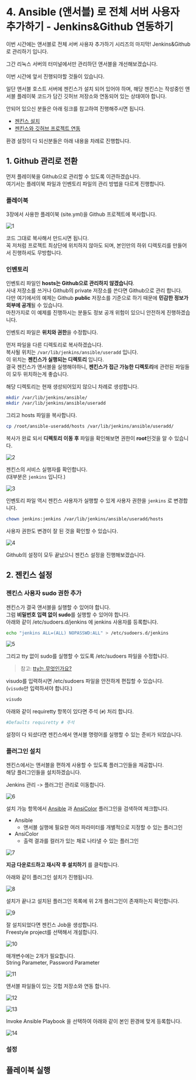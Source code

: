 # 4. Ansible (앤서블) 로 전체 서버 사용자 추가하기 - Jenkins&Github 연동하기

이번 시간에는 앤서블로 전체 서버 사용자 추가하기 시리즈의 마지막! Jenkins&Github로 관리하기 입니다.  
  
그간 리눅스 서버의 터미널에서만 관리하던 앤서블을 개선해보겠습니다.  
  
이번 시간에 앞서 진행되야할 것들이 있습니다.  
  
일단 앤서블 호스트 서버에 젠킨스가 설치 되어 있어야 하며, 해당 젠킨스는 작성중인 앤서블 플레이북 코드가 담긴 깃허브 저장소와 연동되어 있는 상태여야 합니다.  
  
안되어 있으신 분들은 아래 링크를 참고하여 진행해주시면 됩니다.

* [젠킨스 설치](https://jojoldu.tistory.com/441)
* [젠킨스와 깃허브 프로젝트 연동](https://jojoldu.tistory.com/442)

환경 설정이 다 되신분들은 아래 내용을 차례로 진행합니다.

## 1. Github 관리로 전환

먼저 플레이북을 Github으로 관리할 수 있도록 이관하겠습니다.  
여기서는 플레이북 파일과 인벤토리 파일의 관리 방법을 다르게 진행합니다.

### 플레이북

3장에서 사용한 플레이북 (site.yml)을 Github 프로젝트에 복사합니다.  

![1](./images/1.png)

코드 그대로 복사해서 만드시면 됩니다.  
꼭 저처럼 프로젝트 최상단에 위치하지 않아도 되며, 본인만의 하위 디렉토리를 만들어서 진행하셔도 무방합니다.

### 인벤토리

인벤토리 파일인 **hosts는 Github으로 관리하지 않겠습니다**.  
사내 저장소를 쓰거나 Github의 private 저장소를 쓴다면 Github으로 관리 합니다.  
다만 여기에서의 예제는 Github **public** 저장소를 기준으로 하기 때문에 **민감한 정보가 외부에 공개**될 수 있습니다.  
마찬가지로 이 예제를 진행하시는 분들도 정보 공개 위험이 있으니 안전하게 진행하겠습니다.  
  
인벤토리 파일은 **위치와 권한**을 수정합니다.  
  
먼저 파일을 다른 디렉토리로 복사하겠습니다.  
복사될 위치는 ```/var/lib/jenkins/ansible/useradd``` 입니다.  
이 위치는 **젠킨스가 실행되는 디렉토리** 입니다.  
결국 젠킨스가 앤서블을 실행해야하니, **젠킨스가 접근 가능한 디렉토리**에 관련된 파일들이 모두 위치하는게 좋습니다.  
  
해당 디렉토리는 현재 생성되어있지 않으니 차례로 생성합니다.

```bash
mkdir /var/lib/jenkins/ansible/
mkdir /var/lib/jenkins/ansible/useradd
```

그리고 hosts 파일을 복사합니다.

```bash
cp /root/ansible-useradd/hosts /var/lib/jenkins/ansible/useradd/
```

복사가 완료 되서 **디렉토리 이동 후** 파일을 확인해보면 권한이 **root**인것을 알 수 있습니다.

![2](./images/2.png)

젠킨스의 서비스 실행자를 확인합니다.  
(대부분은 ```jenkins``` 입니다.)  

![3](./images/3.png)

인벤토리 파일 역시 젠킨스 사용자가 실행할 수 있게 사용자 권한을 ```jenkins``` 로 변경합니다.  

```bash
chown jenkins:jenkins /var/lib/jenkins/ansible/useradd/hosts
```

사용자 권한도 변경이 잘 된 것을 확인할 수 있습니다.

![4](./images/4.png)

Github의 설정이 모두 끝났으니 젠킨스 설정을 진행해보겠습니다.

## 2. 젠킨스 설정


### 젠킨스 사용자 sudo 권한 추가

젠킨스가 결국 앤서블을 실행할 수 있어야 합니다.  
그럼 **비밀번호 입력 없이 sudo**를 실행할 수 있어야 합니다.  
아래와 같이 /etc/sudoers.d/jenkins 에 jenkins 사용자를 등록합니다.  

```bash
echo "jenkins ALL=(ALL) NOPASSWD:ALL" > /etc/sudoers.d/jenkins
```

![5](./images/5.png)

그리고 tty 없이 sudo를 실행할 수 있도록 /etc/sudoers 파일을 수정합니다.

> 참고: [tty는 무엇인가요?](https://kldp.org/node/155210)

visudo를 입력하시면 /etc/sudoers 파일을 안전하게 편집할 수 있습니다.  
(```visudo```만 입력하셔야 합니다.)

```bash
visudo
```

아래와 같이 requiretty 항목이 있다면 주석 (```#```) 처리 합니다.

```bash
#Defaults requiretty # 주석
```

설정이 다 되셨다면 젠킨스에서 앤서블 명령어를 실행할 수 있는 준비가 되었습니다.

### 플러그인 설치

젠킨스에서는 앤서블을 편하게 사용할 수 있도록 플러그인들을 제공합니다.  
해당 플러그인들을 설치하겠습니다.  
  
Jenkins 관리 -> 플러그인 관리로 이동합니다.

![6](./images/6.png)

설치 가능 항목에서 [Ansible](https://wiki.jenkins.io/display/JENKINS/Ansible+Plugin) 과 [AnsiColor](https://wiki.jenkins.io/display/JENKINS/AnsiColor+Plugin) 플러그인을 검색하여 체크합니다.

* Ansible
  * 앤서블 실행에 필요한 여러 파라미터를 개별적으로 지정할 수 있는 플러그인
* AnsiColor
  * 출력 결과를 컬러가 있는 채로 나타낼 수 있는 플러그인


![7](./images/7.png)

**지금 다운로드하고 재시작 후 설치하기** 를 클릭합니다.  
  
아래와 같이 플러그인 설치가 진행됩니다.

![8](./images/8.png)

설치가 끝나고 설치된 플러그인 목록에 위 2개 플러그인이 존재하는지 확인합니다.

![9](./images/9.png)

잘 설치되었다면 젠킨스 Job을 생성합니다.  
Freestyle project를 선택해서 개설합니다.

![10](./images/10.png)

매개변수에는 2개가 필요합니다.  
String Parameter, Password Parameter  

![11](./images/11.png)

앤서블 파일들이 있는 깃헙 저장소와 연동 합니다.  

![12](./images/12.png)

![13](./images/13.png)

Invoke Ansible Playbook 을 선택하여 아래와 같이 본인 환경에 맞게 등록합니다.

![14](./images/14.png)



### 설정

## 플레이북 실행

